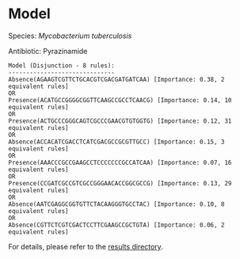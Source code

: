 
# Model

Species: *Mycobacterium tuberculosis*

Antibiotic: Pyrazinamide

```
Model (Disjunction - 8 rules):
------------------------------
Absence(AGAAGTCGTTCTGCACGTCGACGATGATCAA) [Importance: 0.38, 2 equivalent rules]
OR
Presence(ACATGCCGGGGCGGTTCAAGCCGCCTCAACG) [Importance: 0.14, 10 equivalent rules]
OR
Presence(ACTGCCCGGGCAGTCGCCCGAACGTGTGGTG) [Importance: 0.12, 31 equivalent rules]
OR
Absence(ACCACATCGACCTCATCGACGCCGCGTTGCC) [Importance: 0.15, 3 equivalent rules]
OR
Presence(AAACCCGCCGAAGCCTCCCCCCCGCCATCAA) [Importance: 0.07, 16 equivalent rules]
OR
Presence(CCGATCGCCGTCGCCGGGAACACCGGCGCCG) [Importance: 0.13, 29 equivalent rules]
OR
Absence(AATCGAGGCGGTGTTCTACAAGGGTGCCTAC) [Importance: 0.10, 8 equivalent rules]
OR
Absence(CGTTCTCGTCGACTCCTTCGAAGCCGCTGTA) [Importance: 0.06, 2 equivalent rules]

```

For details, please refer to the [results directory](../../../../../results/scm_b/mycobacterium%20tuberculosis/pyrazinamide/repeat_9/).

